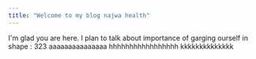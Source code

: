 ```yaml
---
title: "Welcome to my blog najwa health"
---
```


I'm glad you are here. I plan to talk about importance of garging ourself in shape : 323
aaaaaaaaaaaaaaa hhhhhhhhhhhhhhhhh kkkkkkkkkkkkkk

